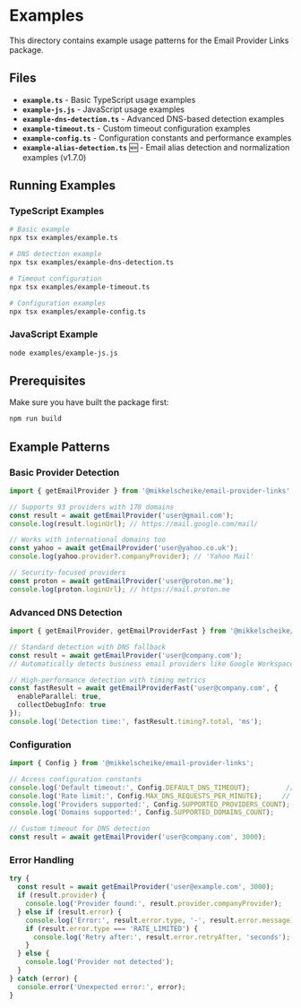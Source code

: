 # Examples

This directory contains example usage patterns for the Email Provider Links package.

## Files

- **`example.ts`** - Basic TypeScript usage examples
- **`example-js.js`** - JavaScript usage examples  
- **`example-dns-detection.ts`** - Advanced DNS-based detection examples
- **`example-timeout.ts`** - Custom timeout configuration examples
- **`example-config.ts`** - Configuration constants and performance examples
- **`example-alias-detection.ts`** 🆕 - Email alias detection and normalization examples (v1.7.0)

## Running Examples

### TypeScript Examples
```bash
# Basic example
npx tsx examples/example.ts

# DNS detection example  
npx tsx examples/example-dns-detection.ts

# Timeout configuration
npx tsx examples/example-timeout.ts

# Configuration examples
npx tsx examples/example-config.ts
```

### JavaScript Example
```bash
node examples/example-js.js
```

## Prerequisites

Make sure you have built the package first:
```bash
npm run build
```

## Example Patterns

### Basic Provider Detection
```typescript
import { getEmailProvider } from '@mikkelscheike/email-provider-links';

// Supports 93 providers with 178 domains
const result = await getEmailProvider('user@gmail.com');
console.log(result.loginUrl); // https://mail.google.com/mail/

// Works with international domains too
const yahoo = await getEmailProvider('user@yahoo.co.uk');
console.log(yahoo.provider?.companyProvider); // 'Yahoo Mail'

// Security-focused providers
const proton = await getEmailProvider('user@proton.me');
console.log(proton.loginUrl); // https://mail.proton.me
```

### Advanced DNS Detection
```typescript
import { getEmailProvider, getEmailProviderFast } from '@mikkelscheike/email-provider-links';

// Standard detection with DNS fallback
const result = await getEmailProvider('user@company.com');
// Automatically detects business email providers like Google Workspace

// High-performance detection with timing metrics
const fastResult = await getEmailProviderFast('user@company.com', {
  enableParallel: true,
  collectDebugInfo: true
});
console.log('Detection time:', fastResult.timing?.total, 'ms');
```

### Configuration
```typescript
import { Config } from '@mikkelscheike/email-provider-links';

// Access configuration constants
console.log('Default timeout:', Config.DEFAULT_DNS_TIMEOUT);         // 5000ms
console.log('Rate limit:', Config.MAX_DNS_REQUESTS_PER_MINUTE);     // 10 requests/min
console.log('Providers supported:', Config.SUPPORTED_PROVIDERS_COUNT); // 93
console.log('Domains supported:', Config.SUPPORTED_DOMAINS_COUNT);     // 178

// Custom timeout for DNS detection
const result = await getEmailProvider('user@company.com', 3000);
```

### Error Handling
```typescript
try {
  const result = await getEmailProvider('user@example.com', 3000);
  if (result.provider) {
    console.log('Provider found:', result.provider.companyProvider);
  } else if (result.error) {
    console.log('Error:', result.error.type, '-', result.error.message);
    if (result.error.type === 'RATE_LIMITED') {
      console.log('Retry after:', result.error.retryAfter, 'seconds');
    }
  } else {
    console.log('Provider not detected');
  }
} catch (error) {
  console.error('Unexpected error:', error);
}
```


